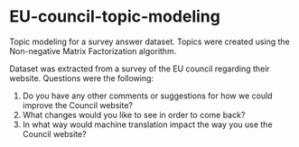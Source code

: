 # EU-council-topic-modeling
Topic modeling for a survey answer dataset. Topics were created using the Non-negative Matrix Factorization algorithm.

Dataset was extracted from a survey of the EU council regarding their website.
Questions were the following: 
1. Do you have any other comments or suggestions for how we could improve the Council website?
2. What changes would you like to see in order to come back?
3. In what way would machine translation impact the way you use the Council website?

